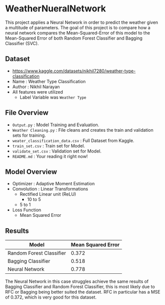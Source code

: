 # WeatherNueralNetwork

This project applies a Neural Network in order to predict the weather given a multitude of parameters. The goal of this project is to compare how a neural network compares the Mean-Squared-Error
of this model to the Mean-Squared Error of both Random Forest Classifier and Bagging Classifier (SVC).

## Dataset

- https://www.kaggle.com/datasets/nikhil7280/weather-type-classification
- Name : Weather Type Classification
- Author : Nikhil Narayan
- All features were utilized
  - Label Variable was `Weather Type` 

## File Overview

- `Output.py` : Model Training and Evaluation.
- `Weather Cleaning.py` : File cleans and creates the train and validation sets for training.
- `weater_classification_data.csv` : Full Dataset from Kaggle.
- `train_set.csv` : Train set for Model.
- `validate_set.csv` : Validation set for Model.
- `README.md` : Your reading it right now!

## Model Overview

- Optimizer : Adaptive Moment Estimation
- Convolution : Linear Transformations
  - Rectified Linear unit (ReLU)
    - 10 to 5
  - 5 to 1
- Loss Function
  - Mean Squared Error

## Results

|         Model          | Mean Squared Error |
|------------------------|--------------------|
|Random Forest Classifier|        0.372       |
|Bagging Classifier      |        0.518       |
|Neural Network          |        0.778       |

  The Neural Network in this case struggles achieve the same results of Bagging Classifier and Random Forest Classifier, this is most likely due to RFC or Bagging being better suited
the dataset. RFC in particular has a MSE of 0.372, which is very good for this dataset.


